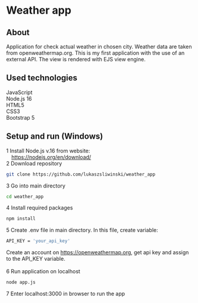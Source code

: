 # Weather app

## About
Application for check actual weather in chosen city. Weather data are taken from openweathermap.org. This is my first application with the use of an external API. The view is rendered with EJS view engine.

## Used technologies
JavaScript<br>
Node.js 16<br>
HTML5<br>
CSS3<br>
Bootstrap 5

## Setup and run (Windows)
1 Install Node.js v.16 from website:<br>
&emsp;https://nodejs.org/en/download/<br>
2 Download repository
```bash
git clone https://github.com/lukaszsliwinski/weather_app
```
3 Go into main directory
```bash
cd weather_app
```
4 Install required packages
```bash
npm install
```
5 Create .env file in main directory. In this file, create variable:
```bash
API_KEY = 'your_api_key'
```
Create an account on https://openweathermap.org, get api key and assign to the API_KEY variable.<br><br>
6 Run application on localhost
```bash
node app.js
```
7 Enter localhost:3000 in browser to run the app